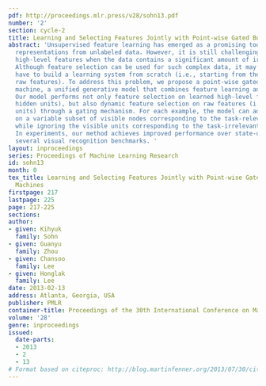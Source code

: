 ```yaml
---
pdf: http://proceedings.mlr.press/v28/sohn13.pdf
number: '2'
section: cycle-2
title: Learning and Selecting Features Jointly with Point-wise Gated Boltzmann Machines
abstract: 'Unsupervised feature learning has emerged as a promising tool in learning
  representations from unlabeled data. However, it is still challenging to learn useful
  high-level features when the data contains a significant amount of irrelevant patterns.
  Although feature selection can be used for such complex data, it may fail when we
  have to build a learning system from scratch (i.e., starting from the lack of useful
  raw features). To address this problem, we propose a point-wise gated Boltzmann
  machine, a unified generative model that combines feature learning and feature selection.
  Our model performs not only feature selection on learned high-level features (i.e.,
  hidden units), but also dynamic feature selection on raw features (i.e., visible
  units) through a gating mechanism. For each example, the model can adaptively focus
  on a variable subset of visible nodes corresponding to the task-relevant patterns,
  while ignoring the visible units corresponding to the task-irrelevant patterns.
  In experiments, our method achieves improved performance over state-of-the-art in
  several visual recognition benchmarks. '
layout: inproceedings
series: Proceedings of Machine Learning Research
id: sohn13
month: 0
tex_title: Learning and Selecting Features Jointly with Point-wise Gated {B}oltzmann
  Machines
firstpage: 217
lastpage: 225
page: 217-225
sections: 
author:
- given: Kihyuk
  family: Sohn
- given: Guanyu
  family: Zhou
- given: Chansoo
  family: Lee
- given: Honglak
  family: Lee
date: 2013-02-13
address: Atlanta, Georgia, USA
publisher: PMLR
container-title: Proceedings of the 30th International Conference on Machine Learning
volume: '28'
genre: inproceedings
issued:
  date-parts:
  - 2013
  - 2
  - 13
# Format based on citeproc: http://blog.martinfenner.org/2013/07/30/citeproc-yaml-for-bibliographies/
---
```

